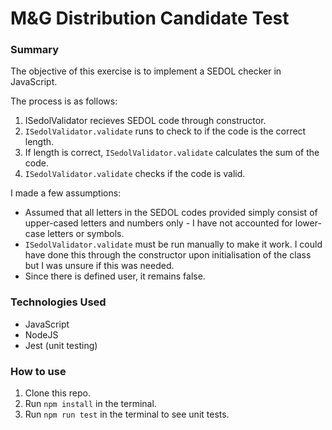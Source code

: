 
# M&G Distribution Candidate Test

### Summary
The objective of this exercise is to implement a SEDOL checker in JavaScript. 

The process is as follows: 
1. ISedolValidator recieves SEDOL code through constructor. 
2. `ISedolValidator.validate` runs to check to if the code is the correct length. 
3. If length is correct, `ISedolValidator.validate` calculates the sum of the code.
4. `ISedolValidator.validate` checks if the code is valid.

I made a few assumptions: 
- Assumed that all letters in the SEDOL codes provided simply consist of upper-cased letters and numbers only - I have not accounted for lower-case letters or symbols. 
- `ISedolValidator.validate` must be run manually to make it work. I could have done this through the constructor upon initialisation of the class but I was unsure if this was needed. 
- Since there is defined user, it remains false. 

### Technologies Used
- JavaScript
- NodeJS
- Jest (unit testing)

### How to use
1. Clone this repo. 
2. Run `npm install` in the terminal. 
3. Run `npm run test` in the terminal to see unit tests. 




